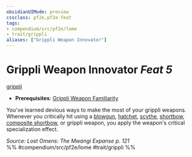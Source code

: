 ```yaml
---
obsidianUIMode: preview
cssclass: pf2e,pf2e-feat
tags:
- compendium/src/pf2e/lome
- trait/grippli
aliases: ["Grippli Weapon Innovator"]
---
```

# Grippli Weapon Innovator  *Feat 5*  
[grippli](rules/traits/grippli-b2.md "Grippli Ancestry & Heritage Trait")  

- **Prerequisites**: [Grippli Weapon Familiarity](compendium/feats/grippli-weapon-familiarity-lome.md)

You've learned devious ways to make the most of your grippli weapons. Whenever you critically hit using a [blowgun](compendium/equipment/items/blowgun.md), [hatchet](compendium/equipment/items/hatchet.md), [scythe](compendium/equipment/items/scythe.md), [shortbow](compendium/equipment/items/shortbow.md), [composite shortbow](compendium/equipment/items/composite-shortbow.md), or grippli weapon, you apply the weapon's critical specialization effect.

*Source: Lost Omens: The Mwangi Expanse p. 121*  
%% #compendium/src/pf2e/lome #trait/grippli %%